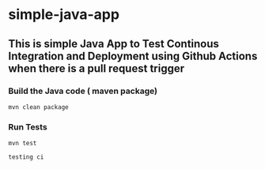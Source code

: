 # simple-java-app
## This is simple Java App to Test Continous Integration and Deployment using Github Actions when there is a pull request trigger 

### Build the Java code ( maven package)
```mvn clean package```

### Run Tests
```mvn test```



``` testing ci ```
